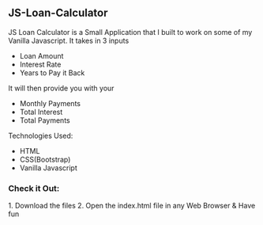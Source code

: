 <h2>JS-Loan-Calculator</h2>

JS Loan Calculator is a Small Application that I built to work on some of my Vanilla Javascript. It takes in 3 inputs
* Loan Amount
* Interest Rate
* Years to Pay it Back 

It will then provide you with your 
* Monthly Payments 
* Total Interest
* Total Payments

Technologies Used:
* HTML
* CSS(Bootstrap)
* Vanilla Javascript

<h3>Check it Out:</h3>
1. Download the files
2. Open the index.html file in any Web Browser & Have fun

